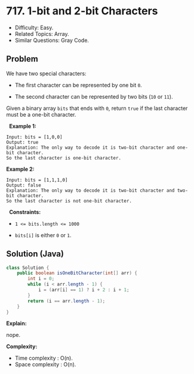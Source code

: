 # 717. 1-bit and 2-bit Characters

- Difficulty: Easy.
- Related Topics: Array.
- Similar Questions: Gray Code.

## Problem

We have two special characters:


	
- The first character can be represented by one bit ```0```.
	
- The second character can be represented by two bits (```10``` or ```11```).


Given a binary array ```bits``` that ends with ```0```, return ```true``` if the last character must be a one-bit character.

 
**Example 1:**

```
Input: bits = [1,0,0]
Output: true
Explanation: The only way to decode it is two-bit character and one-bit character.
So the last character is one-bit character.
```

**Example 2:**

```
Input: bits = [1,1,1,0]
Output: false
Explanation: The only way to decode it is two-bit character and two-bit character.
So the last character is not one-bit character.
```

 
**Constraints:**


	
- ```1 <= bits.length <= 1000```
	
- ```bits[i]``` is either ```0``` or ```1```.



## Solution (Java)

```java
class Solution {
    public boolean isOneBitCharacter(int[] arr) {
        int i = 0;
        while (i < arr.length - 1) {
            i = (arr[i] == 1) ? i + 2 : i + 1;
        }
        return (i == arr.length - 1);
    }
}
```

**Explain:**

nope.

**Complexity:**

* Time complexity : O(n).
* Space complexity : O(n).

